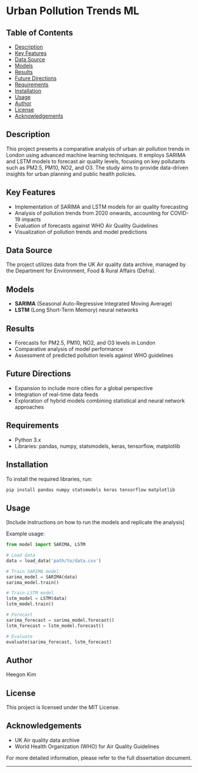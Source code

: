 # Urban Pollution Trends ML

## Table of Contents
- [Description](#description)
- [Key Features](#key-features)
- [Data Source](#data-source)
- [Models](#models)
- [Results](#results)
- [Future Directions](#future-directions)
- [Requirements](#requirements)
- [Installation](#installation)
- [Usage](#usage)
- [Author](#author)
- [License](#license)
- [Acknowledgements](#acknowledgements)

## Description
This project presents a comparative analysis of urban air pollution trends in London using advanced machine learning techniques. It employs SARIMA and LSTM models to forecast air quality levels, focusing on key pollutants such as PM2.5, PM10, NO2, and O3. The study aims to provide data-driven insights for urban planning and public health policies.

## Key Features
- Implementation of SARIMA and LSTM models for air quality forecasting
- Analysis of pollution trends from 2020 onwards, accounting for COVID-19 impacts
- Evaluation of forecasts against WHO Air Quality Guidelines
- Visualization of pollution trends and model predictions

## Data Source
The project utilizes data from the UK Air quality data archive, managed by the Department for Environment, Food & Rural Affairs (Defra).

## Models
- **SARIMA** (Seasonal Auto-Regressive Integrated Moving Average)
- **LSTM** (Long Short-Term Memory) neural networks

## Results
- Forecasts for PM2.5, PM10, NO2, and O3 levels in London
- Comparative analysis of model performance
- Assessment of predicted pollution levels against WHO guidelines

## Future Directions
- Expansion to include more cities for a global perspective
- Integration of real-time data feeds
- Exploration of hybrid models combining statistical and neural network approaches

## Requirements
- Python 3.x
- Libraries: pandas, numpy, statsmodels, keras, tensorflow, matplotlib

## Installation
To install the required libraries, run:

```bash
pip install pandas numpy statsmodels keras tensorflow matplotlib
```

## Usage
[Include instructions on how to run the models and replicate the analysis]

Example usage:

```python
from model import SARIMA, LSTM

# Load data
data = load_data('path/to/data.csv')

# Train SARIMA model
sarima_model = SARIMA(data)
sarima_model.train()

# Train LSTM model
lstm_model = LSTM(data)
lstm_model.train()

# Forecast
sarima_forecast = sarima_model.forecast()
lstm_forecast = lstm_model.forecast()

# Evaluate
evaluate(sarima_forecast, lstm_forecast)
```

## Author
Heegon Kim

## License
This project is licensed under the MIT License.

## Acknowledgements
- UK Air quality data archive
- World Health Organization (WHO) for Air Quality Guidelines

For more detailed information, please refer to the full dissertation document.

---
